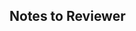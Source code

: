 <!--
Please add any notes for the reviewers in the section below.
  Things to include:
     - If this PR has multiple commits, summarize what has changed
     - Mention any manual testing done.
     - If there are UI updates, please include before & after screenshots
-->

## Notes to Reviewer
